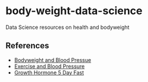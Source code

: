# body-weight-data-science
Data Science resources on health and bodyweight

## References

* [Bodyweight and Blood Pressue](https://academic.oup.com/ajh/article/17/5/404/92444)
* [Exercise and Blood Pressure](https://www.ncbi.nlm.nih.gov/pmc/articles/PMC4914008/)
* [Growth Hormone 5 Day Fast](https://dm5migu4zj3pb.cloudfront.net/manuscripts/113000/113450/cache/113450.1-20201218131456-covered-e0fd13ba177f913fd3156f593ead4cfd.pdf)
